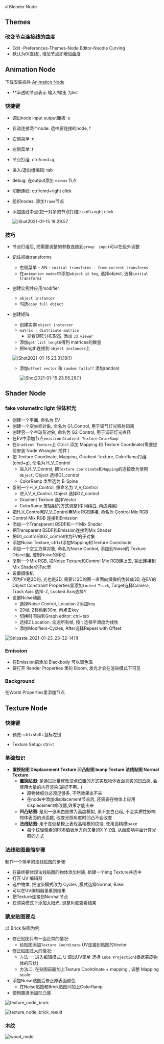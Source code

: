 <head>
    <script src="https://cdn.mathjax.org/mathjax/latest/MathJax.js?config=TeX-AMS-MML_HTMLorMML" type="text/javascript"></script>
    <script type="text/x-mathjax-config">
        MathJax.Hub.Config({
            tex2jax: {
            skipTags: ['script', 'noscript', 'style', 'textarea', 'pre'],
            inlineMath: [['$','$']]
            }
        });
    </script>
      <script src="https://unpkg.com/mermaid@8.0.0/dist/mermaid.min.js"></script>
      <script>mermaid.initialize({startOnLoad:true});</script>
</head>
# Blender Node



## Themes

### 改变节点连接线的曲度

- Edit -Preferences-Themes-Node Editor-Noodle Curving
- 默认为0(直线), 增加节点即增加曲度



## Animation Node

下载安装插件 [Animation Node](https://animation-nodes.com/)

- **半透明节点表示 输入/输出 为list

### 快捷键

- 调出node input output面板: u

- 自动连接两个node: 选中要连接的node, f

- 右侧菜单: n

- 左侧菜单: t

- 节点打组: ctrl/cmd+g

- 进入/退出组编辑: tab

- debug: 在output添加 `viewer`节点

- 切断连线: ctrl/cmd+right click

- 组织nodes: 添加`frame`节点

- 添加连线中点(把一对多的节点打结): shift+right click

  ![iShot2021-01-15 18.29.57](BlenderNode.assets/iShot2021-01-15%2018.29.57.jpg)




### 技巧

- 节点打组后, 把需要调整的参数连接到`group  input`可以在组外调整

- 记住初始transforms

  - 右侧菜单 - AN - `initial transforms - from current transforms`
  - 在`animation nodes`中添加`object id key`, 选择object, 选择`initial transforms`

- 创建实例并应用modifier

  - `object instancer`
  - 勾选`copy full object`

- 创建矩阵

  - 创建实例 `object instancer`
  - `matrix - distribute matrice`
    - 查看矩阵分布形态, 添加 `3d viewer`
  - 添加`get list length`得到 matrices的数量
  - 把length连接到 `object instancer`上

  ![iShot2021-01-15 23.31.18(1)](BlenderNode.assets/iShot2021-01-15%2023.31.18(1).jpg)
  - 添加`offset vector` 和 `random falloff` 添加random

    ![iShot2021-01-15 23.56.26(1)](BlenderNode.assets/iShot2021-01-15%2023.56.26(1).jpg)

## Shader Node

### fake volumetirc light 假体积光

- 创建一个平面, 命名为 EV
- 创建一个空坐标对象, 命名为 G1_Control, 用于调节灯光照射距离
- 创建另一个空球形对象, 命名为 G2_Control, 用于调研灯光直径
- 在EV中添加节点`emission` `Gradient Texture` `ColorRamp`
- 在`Gradient Texture`上 Ctrl+t  添加 Mapping 和 Texture Coordinate(需要提前安装 Node Wrangler 插件 )
- 把 Texture Coordinate, Mapping, Gradient Texture, ColorRamp打组(cmd+g), 命名为 H_V_Control
  - 进入H_V_Control, 把`Texture Coordinate`和`Mapping`的连接改为使用`Object`, Object 选择G1_control
  - ColorRamp 类型选为 B-Spine
- 复制一个H_V_Control, 重命名为 V_V_Control
  - 进入V_V_Control, Object 选择G2_control
  - Gradient Texture 选择Vector
  - ColorRamp 按辐射的方式调整(中间纯白, 两边纯黑)
- 把H_V_Control和V_V_Control用Mix RGB连接, 命名为 Control Mix RGB
- Control Mix RGB 连接到Emission
- 添加一个Transparent BSDF和一个Mix Shader
- 把Transparent BSDF和Emission连接到Mix Shader
- 把G1_control和G2_control作为FV的子对象
- 添加Noise Texture, ctrl+t添加Mapping和Texture Coordinate
- 添加一个空立方体对象, 命名为Noise Control, 添加到Noise的 Texture Object里, 控制Noise的移动
- 复制一个Mix RGB, 把Noise Texture和Control Mix RGB连上去, 输出连接到Mix Shader的Fac里
- 设置摄像机
- 因为FV是2D的, 光也是2D, 需要让2D的面一直面向摄像机伪装成3D, 在EV的Object Constraint Properties里添加`Locked Track`, Target选择Camera, Track Axis 选择-Z, Locked Axis选择Y
- 设置Noise动画
  - 选择Noise Control, Location Z添加key
  - 20帧, Z移动到30m, 再点击key
  - 切换时间轴到Graph editor: ctrl+tab
  - 选择Z Location, 全选所有帧, 按 t 选择平滑度为线性
  - 添加Modifiers-Cycles, After选择Repeat with Offset

![Snipaste_2021-01-23_23-32-14(1)](BlenderNode.assets/Snipaste_2021-01-23_23-32-14(1).jpg)



### Emission

- 在Emission前添加 Blackbody 可以调色温
- 要打开 Render Properties 里的 Bloom, 发光才会在渲染模式下可见



### Background

在World Properties里添加节点







## Texture Node

### 快捷键

- 预览: ctrl+shift+鼠标左键

- Texture Setup: ctrl+t

### 基础知识

- **置换贴图 Displacement Texture 凹凸贴图 bump Texture 法线贴图 Normal Texture**
  - **置换贴图**: 是通过批量修改顶点位置的方式实现物体表面真实的凹凸感, 会使用大量的内存渲染(最好不用...)
    - 原物体细分必须足够多, 不然效果出不来
    - 在node中添加displacement节点后, 还需要在物体上应用displacement修改器,效果才能出来
  - **凹凸贴图**: 是用一张黑白图做为高度模拟, 黑不变白凸起, 不会实质性影响物体表面的点面数, 改变光照角度时凹凸不会改变
  - **法线贴图**: 用于在低精模上表现高精模的纹理, 使用高精模bake
    - 每个纹理像素的RGB值表示方向矢量的X Y Z值, 从而影响平面计算光照的方式



### 法线贴图最简步骤

制作一个简单的法线贴图的步骤:

- 在最终要体现法线贴图的物体添加材质, 新建一个img Texture并选中
- 打开 UV 编辑器
- 选中物体, 把渲染模式改为 Cycles ,模式选择Normal,  Bake
- 可以在UV编辑器里看到结果
- 把Texture连接到Normal节点
- 在渲染模式下添加太阳光, 调整角度查看结果



### 蒙皮贴图要点

以 Brick 贴图为例:

- 修正贴图只有一面正常的情况: 
  - 给贴图添加`Texture Coordinate` UV连接到贴图的Vector
- 修正贴图过大的情况: 
  - 方法一: 进入编辑模式, U 调出UV菜单 选择 `Cube Projection`(根据蒙皮物体的形状)
  - 方法二: 在贴图前面加上Texture Coolrdinate + mapping , 调整 Mapping scale
- 添加Noise贴图后修正原表面颜色
  - 在Noise贴图和Brick贴图间加上ColorRamp
- 使用置换添加凹凸感

![texture_node_brick](BlenderNode.assets/texture_node_brick.jpg)

![texture_node_brick_result](BlenderNode.assets/texture_node_brick_result.jpg)





### 木纹

![wood_node](BlenderNode.assets/wood_node.jpg)

